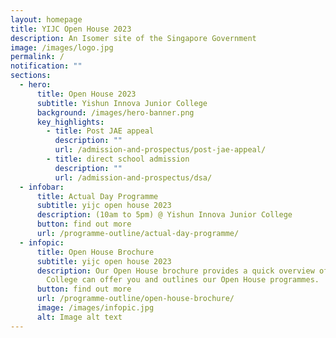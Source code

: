```yaml
---
layout: homepage
title: YIJC Open House 2023
description: An Isomer site of the Singapore Government
image: /images/logo.jpg
permalink: /
notification: ""
sections:
  - hero:
      title: Open House 2023
      subtitle: Yishun Innova Junior College
      background: /images/hero-banner.png
      key_highlights:
        - title: Post JAE appeal
          description: ""
          url: /admission-and-prospectus/post-jae-appeal/
        - title: direct school admission
          description: ""
          url: /admission-and-prospectus/dsa/
  - infobar:
      title: Actual Day Programme
      subtitle: yijc open house 2023
      description: (10am to 5pm) @ Yishun Innova Junior College
      button: find out more
      url: /programme-outline/actual-day-programme/
  - infopic:
      title: Open House Brochure
      subtitle: yijc open house 2023
      description: Our Open House brochure provides a quick overview of what our
        College can offer you and outlines our Open House programmes.
      button: find out more
      url: /programme-outline/open-house-brochure/
      image: /images/infopic.jpg
      alt: Image alt text
---
```


